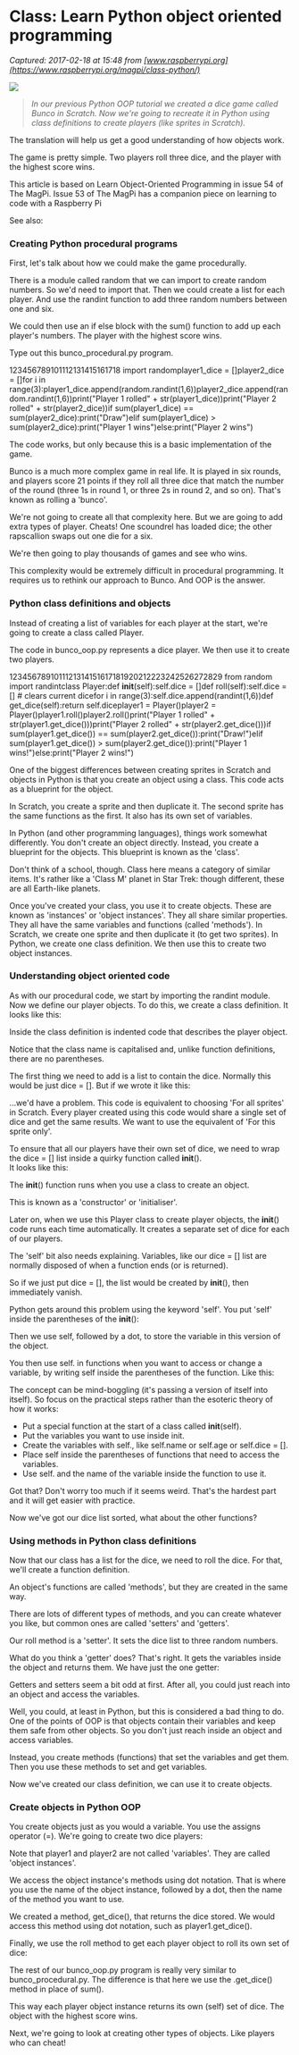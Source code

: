 # Class: Learn Python object oriented programming

_Captured: 2017-02-18 at 15:48 from [www.raspberrypi.org](https://www.raspberrypi.org/magpi/class-python/)_

![](https://www.raspberrypi.org/magpi/wp-content/uploads/2017/02/Python-class-definitions.png)

> _In our previous Python OOP tutorial we created a dice game called Bunco in Scratch. Now we're going to recreate it in Python using class definitions to create players (like sprites in Scratch)._

The translation will help us get a good understanding of how objects work.

The game is pretty simple. Two players roll three dice, and the player with the highest score wins.

This article is based on Learn Object-Oriented Programming in issue 54 of The MagPi. Issue 53 of The MagPi has a companion piece on learning to code with a Raspberry Pi

See also:

### Creating Python procedural programs

First, let's talk about how we could make the game procedurally.

There is a module called random that we can import to create random numbers. So we'd need to import that. Then we could create a list for each player. And use the randint function to add three random numbers between one and six.

We could then use an if else block with the sum() function to add up each player's numbers. The player with the highest score wins.

Type out this bunco_procedural.py program.

123456789101112131415161718 
import randomplayer1_dice = []player2_dice = []for i in range(3):player1_dice.append(random.randint(1,6))player2_dice.append(random.randint(1,6))print("Player 1 rolled" \+ str(player1_dice))print("Player 2 rolled" \+ str(player2_dice))if sum(player1_dice) == sum(player2_dice):print("Draw")elif sum(player1_dice) > sum(player2_dice):print("Player 1 wins")else:print("Player 2 wins")

The code works, but only because this is a basic implementation of the game.

Bunco is a much more complex game in real life. It is played in six rounds, and players score 21 points if they roll all three dice that match the number of the round (three 1s in round 1, or three 2s in round 2, and so on). That's known as rolling a 'bunco'.

We're not going to create all that complexity here. But we are going to add extra types of player. Cheats! One scoundrel has loaded dice; the other rapscallion swaps out one die for a six.

We're then going to play thousands of games and see who wins.

This complexity would be extremely difficult in procedural programming. It requires us to rethink our approach to Bunco. And OOP is the answer.

### Python class definitions and objects

Instead of creating a list of variables for each player at the start, we're going to create a class called Player.

The code in bunco_oop.py represents a dice player. We then use it to create two players.

1234567891011121314151617181920212223242526272829 
from random import randintclass Player:def __init__(self):self.dice = []def roll(self):self.dice = [] # clears current dicefor i in range(3):self.dice.append(randint(1,6))def get_dice(self):return self.diceplayer1 = Player()player2 = Player()player1.roll()player2.roll()print("Player 1 rolled" \+ str(player1.get_dice()))print("Player 2 rolled" \+ str(player2.get_dice()))if sum(player1.get_dice()) == sum(player2.get_dice()):print("Draw!")elif sum(player1.get_dice()) > sum(player2.get_dice()):print("Player 1 wins!")else:print("Player 2 wins!")

One of the biggest differences between creating sprites in Scratch and objects in Python is that you create an object using a class. This code acts as a blueprint for the object.

In Scratch, you create a sprite and then duplicate it. The second sprite has the same functions as the first. It also has its own set of variables.

In Python (and other programming languages), things work somewhat differently. You don't create an object directly. Instead, you create a blueprint for the objects. This blueprint is known as the 'class'.

Don't think of a school, though. Class here means a category of similar items. It's rather like a 'Class M' planet in Star Trek: though different, these are all Earth-like planets.

Once you've created your class, you use it to create objects. These are known as 'instances' or 'object instances'. They all share similar properties. They all have the same variables and functions (called 'methods'). In Scratch, we create one sprite and then duplicate it (to get two sprites). In Python, we create one class definition. We then use this to create two object instances.

### Understanding object oriented code

As with our procedural code, we start by importing the randint module.  
Now we define our player objects. To do this, we create a class definition. It looks like this:

Inside the class definition is indented code that describes the player object.

Notice that the class name is capitalised and, unlike function definitions, there are no parentheses.

The first thing we need to add is a list to contain the dice. Normally this would be just dice = []. But if we wrote it like this:

…we'd have a problem. This code is equivalent to choosing 'For all sprites' in Scratch. Every player created using this code would share a single set of dice and get the same results. We want to use the equivalent of 'For this sprite only'.

To ensure that all our players have their own set of dice, we need to wrap the dice = [] list inside a quirky function called __init__().  
It looks like this:

The __init__() function runs when you use a class to create an object.

This is known as a 'constructor' or 'initialiser'.

Later on, when we use this Player class to create player objects, the __init__() code runs each time automatically. It creates a separate set of dice for each of our players.

The 'self' bit also needs explaining. Variables, like our dice = [] list are normally disposed of when a function ends (or is returned).

So if we just put dice = [], the list would be created by __init__(), then immediately vanish.

Python gets around this problem using the keyword 'self'. You put 'self' inside the parentheses of the __init__():

Then we use self, followed by a dot, to store the variable in this version of the object.

You then use self. in functions when you want to access or change a variable, by writing self inside the parentheses of the function. Like this:

The concept can be mind-boggling (it's passing a version of itself into itself). So focus on the practical steps rather than the esoteric theory of how it works:

  * Put a special function at the start of a class called __init__(self).
  * Put the variables you want to use inside init.
  * Create the variables with self., like self.name or self.age or self.dice = [].
  * Place self inside the parentheses of functions that need to access the variables.
  * Use self. and the name of the variable inside the function to use it.

Got that? Don't worry too much if it seems weird. That's the hardest part and it will get easier with practice.

Now we've got our dice list sorted, what about the other functions?

### Using methods in Python class definitions

Now that our class has a list for the dice, we need to roll the dice. For that, we'll create a function definition.

An object's functions are called 'methods', but they are created in the same way.

There are lots of different types of methods, and you can create whatever you like, but common ones are called 'setters' and 'getters'.

Our roll method is a 'setter'. It sets the dice list to three random numbers.

What do you think a 'getter' does? That's right. It gets the variables inside the object and returns them. We have just the one getter:

Getters and setters seem a bit odd at first. After all, you could just reach into an object and access the variables.

Well, you could, at least in Python, but this is considered a bad thing to do. One of the points of OOP is that objects contain their variables and keep them safe from other objects. So you don't just reach inside an object and access variables.

Instead, you create methods (functions) that set the variables and get them. Then you use these methods to set and get variables.

Now we've created our class definition, we can use it to create objects.

### Create objects in Python OOP

You create objects just as you would a variable. You use the assigns operator (=). We're going to create two dice players:

Note that player1 and player2 are not called 'variables'. They are called 'object instances'.

We access the object instance's methods using dot notation. That is where you use the name of the object instance, followed by a dot, then the name of the method you want to use.

We created a method, get_dice(), that returns the dice stored. We would access this method using dot notation, such as player1.get_dice().

Finally, we use the roll method to get each player object to roll its own set of dice:

The rest of our bunco_oop.py program is really very similar to bunco_procedural.py. The difference is that here we use the .get_dice() method in place of sum().

This way each player object instance returns its own (self) set of dice. The object with the highest score wins.

Next, we're going to look at creating other types of objects. Like players who can cheat!
